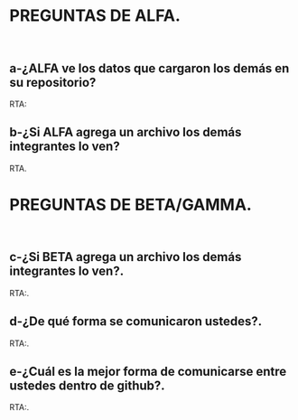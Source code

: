 # PREGUNTAS DE ALFA.<br><br>
## a-¿ALFA ve los datos que cargaron los demás en su repositorio?<br>
RTA:<br>
## b-¿Si ALFA agrega un archivo los demás integrantes lo ven?<br>
RTA.<br>
# PREGUNTAS DE BETA/GAMMA.<br><br>
## c-¿Si BETA agrega un archivo los demás integrantes lo ven?.<br>
RTA:.<br>
## d-¿De qué forma se comunicaron ustedes?.<br>
RTA:.<br>
## e-¿Cuál es la mejor forma de comunicarse entre ustedes dentro de github?.<br>
RTA:.<br>
